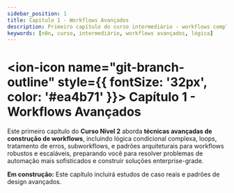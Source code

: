 ```yaml
---
sidebar_position: 1
title: Capítulo 1 - Workflows Avançados
description: Primeiro capítulo do curso intermediário - workflows complexos e lógica avançada
keywords: [n8n, curso, intermediário, workflows avançados, lógica]
---
```


# <ion-icon name="git-branch-outline" style={{ fontSize: '32px', color: '#ea4b71' }}></ion-icon> Capítulo 1 - Workflows Avançados

Este primeiro capítulo do **Curso Nível 2** aborda **técnicas avançadas de construção de workflows**, incluindo lógica condicional complexa, loops, tratamento de erros, subworkflows, e padrões arquiteturais para workflows robustos e escaláveis, preparando você para resolver problemas de automação mais sofisticados e construir soluções enterprise-grade.

**Em construção:** Este capítulo incluirá estudos de caso reais e padrões de design avançados.
